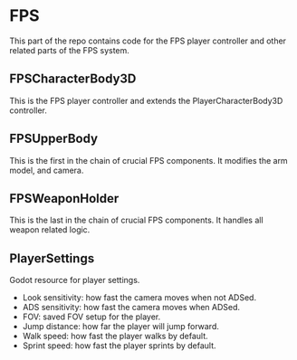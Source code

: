 # FPS 
This part of the repo contains code for the FPS player controller and other related parts of the FPS system.

## FPSCharacterBody3D
This is the FPS player controller and extends the PlayerCharacterBody3D controller.

## FPSUpperBody
This is the first in the chain of crucial FPS components. It modifies the arm model, and camera.

## FPSWeaponHolder
This is the last in the chain of crucial FPS components. It handles all weapon related logic.

## PlayerSettings
Godot resource for player settings.
- Look sensitivity: how fast the camera moves when not ADSed.
- ADS sensitivity: how fast the camera moves when ADSed.
- FOV: saved FOV setup for the player.
- Jump distance: how far the player will jump forward.
- Walk speed: how fast the player walks by default.
- Sprint speed: how fast the player sprints by default.

<!-- [Export]
[Export]
public float sprintSpeed = 10f;
[Export]
public float adsWalkSpeed = 2.5f;
[Export]
public float crouchSpeed = 3f;
[Export]
public float jumpVelocity = 3f;
[Export]
public float speedChangeFactor = 10f;
[Export]
public float inAirMovementFactor = 0.5f;
[Export]
public float gravity = 9.81f; -->